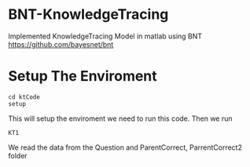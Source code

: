 # BNT-KnowledgeTracing
Implemented KnowledgeTracing Model in matlab using BNT <https://github.com/bayesnet/bnt><br/>
# Setup The Enviroment
```
cd ktCode
setup
```
This will setup the enviroment we need to run this code.
Then we run
```
KT1
```
We read the data from the Question and ParentCorrect, ParrentCorrect2 folder
